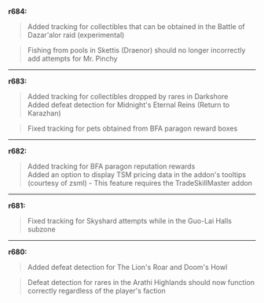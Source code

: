 **r684:**

> Added tracking for collectibles that can be obtained in the Battle of Dazar'alor raid (experimental)

> Fishing from pools in Skettis (Draenor) should no longer incorrectly add attempts for Mr. Pinchy

-----

**r683:**

> Added tracking for collectibles dropped by rares in Darkshore
<br>Added defeat detection for Midnight's Eternal Reins (Return to Karazhan)

> Fixed tracking for pets obtained from BFA paragon reward boxes 

-----

**r682:**

> Added tracking for BFA paragon reputation rewards
<br>Added an option to display TSM pricing data in the addon's tooltips (courtesy of zsml) - This feature requires the TradeSkillMaster addon

-----

**r681:**

> Fixed tracking for Skyshard attempts while in the Guo-Lai Halls subzone

-----

**r680:**

> Added defeat detection for The Lion's Roar and Doom's Howl

> Defeat detection for rares in the Arathi Highlands should now function correctly regardless of the player's faction
